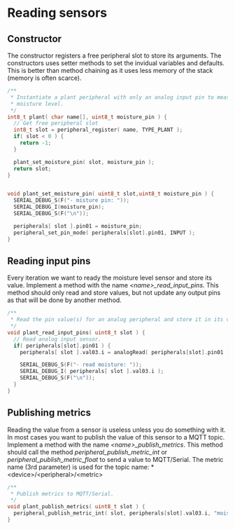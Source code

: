 # Reading sensors

## Constructor
The constructor registers a free peripheral slot to store its arguments. The
constructors uses setter methods to set the invidual variables and defaults. 
This is better than method chaining as it uses less memory of the stack
(memory is often scarce). 

```c
/**
 * Instantiate a plant peripheral with only an analog input pin to measure the
 * moisture level.
 */
int8_t plant( char name[], uint8_t moisture_pin ) {
  // Get free peripheral slot
  int8_t slot = peripheral_register( name, TYPE_PLANT );
  if( slot < 0 ) {
    return -1;
  }

  plant_set_moisture_pin( slot, moisture_pin );
  return slot;
} 


void plant_set_moisture_pin( uint8_t slot,uint8_t moisture_pin ) {
  SERIAL_DEBUG_S(F("- misture pin: "));
  SERIAL_DEBUG_I(moisture_pin);
  SERIAL_DEBUG_S(F("\n"));  

  peripherals[ slot ].pin01 = moisture_pin;
  peripheral_set_pin_mode( peripherals[slot].pin01, INPUT );
}
```

## Reading input pins
Every iteration we want to ready the moisture level sensor and store its value.
Implement a method with the name *&lt;name&gt;_read_input_pins*. This
method should only read and store values, but not update any output pins as
that will be done by another method.
```c
/**
 * Read the pin value(s) for an analog peripheral and store it in its value.
 */
void plant_read_input_pins( uint8_t slot ) {
  // Read analog input sensor.
  if( peripherals[slot].pin01 ) {
    peripherals[ slot ].val03.i = analogRead( peripherals[slot].pin01 );

    SERIAL_DEBUG_S(F("- read moisture: "));
    SERIAL_DEBUG_I( peripherals[ slot ].val03.i );
    SERIAL_DEBUG_S(F("\n"));
  }
}
```


## Publishing metrics
Reading the value from a sensor is useless unless you do something with it. In
most cases you want to publish the value of this sensor to a MQTT topic. 
Implement a method with the name *&lt;name&gt;_publish_metrics*. This
method should call the method *peripheral_publish_metric_int* or
*peripheral_publish_metric_float* to send a value to MQTT/Serial. The metric
name (3rd parameter) is used for the topic name:
*&lt;device&gt;/&lt;peripheral&gt;/&lt;metric&gt;
```c
/**
 * Publish metrics to MQTT/Serial.
 */
void plant_publish_metrics( uint8_t slot ) {
  peripheral_publish_metric_int( slot, peripherals[slot].val03.i, "moisture" );
}
```
